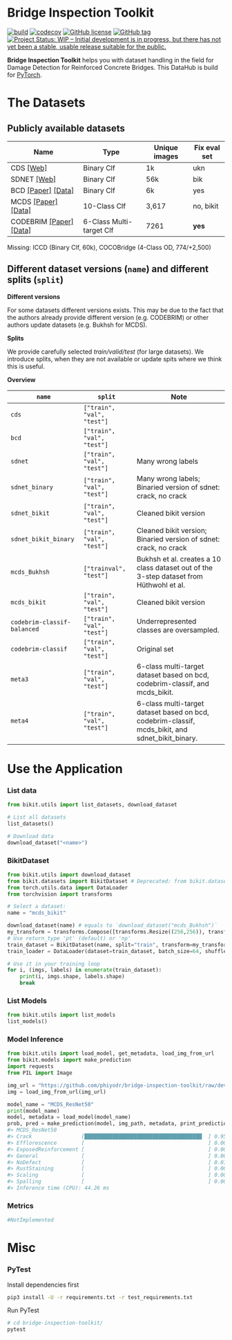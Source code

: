 # Bridge Inspection Toolkit


[![build](https://travis-ci.com/phiyodr/bridge-inspection-toolkit.svg?branch=master)](https://travis-ci.com/phiyodr/bridge-inspection-toolkit) 
[![codecov](https://codecov.io/gh/phiyodr/bridge-inspection-toolkit/branch/master/graph/badge.svg?token=U685JTKNLC)](https://codecov.io/gh/phiyodr/bridge-inspection-toolkit)
[![GitHub license](https://img.shields.io/github/license/phiyodr/bridge-inspection-toolkit.svg)](https://github.com/phiyodr/bridge-inspection-toolkit/blob/master/LICENSE) 
[![GitHub tag](https://img.shields.io/github/tag/phiyodr/bridge-inspection-toolkit.svg)](https://GitHub.com/phiyodr/bridge-inspection-toolkit/tags/)
[![Project Status: WIP – Initial development is in progress, but there has not yet been a stable, usable release suitable for the public.](https://www.repostatus.org/badges/latest/wip.svg)](https://www.repostatus.org/#wip)



**Bridge Inspection Toolkit** helps you with dataset handling in the field for Damage Detection for Reinforced Concrete Bridges.
This DataHub is build for [PyTorch](https://pytorch.org/). 

# The Datasets


## Publicly available datasets

Name      | Type        | Unique images | Fix eval set
----------|-------------|---------------|-------------
CDS   [[Web]](https://www.repository.cam.ac.uk/handle/1810/267902)    | Binary Clf  |            1k | ukn
SDNET  [[Web]](https://digitalcommons.usu.edu/all_datasets/48/)    | Binary Clf  |           56k | bik
BCD  [[Paper]](https://www.mdpi.com/2076-3417/9/14/2867)  [[Data]](https://github.com/tjdxxhy/crack-detection)   | Binary Clf  |            6k | yes
MCDS [[Paper]](https://www.researchgate.net/publication/332571358_Multi-classifier_for_Reinforced_Concrete_Bridge_Defects) [[Data]](https://zenodo.org/record/2601506)  | 10-Class Clf  | 3,617 | no, bikit
CODEBRIM [[Paper]](https://openaccess.thecvf.com/content_CVPR_2019/html/Mundt_Meta-Learning_Convolutional_Neural_Architectures_for_Multi-Target_Concrete_Defect_Classification_With_CVPR_2019_paper.html) [[Data]](https://zenodo.org/record/2620293#.YO8rj3UzZH4) | 6-Class Multi-target Clf  | 7261 | **yes** | yes

Missing:  ICCD (Binary Clf, 60k), COCOBridge (4-Class OD, 774/+2,500)

## Different dataset versions (`name`) and different splits (`split`)

**Different versions**

For some datasets different versions exists. This may be due to the fact that the authors already provide different version (e.g. CODEBRIM) or other authors update datasets (e.g. Bukhsh for MCDS). 

**Splits** 

We provide carefully selected *train/valid/test* (for large datasets). We introduce splits, when they are not available or update spits where we think this is useful. 

**Overview**


| `name`                      | `split`                               | Note |
| ----------------------------|----------------------------|-------------------------------|
| `cds`                       | `["train", "val", "test"]` |          
| `bcd`                       | `["train", "val", "test"]` |     
| `sdnet`                     | `["train", "val", "test"]` | Many wrong labels        
| `sdnet_binary`              | `["train", "val", "test"]` | Many wrong labels; Binaried version of sdnet: crack, no crack
| `sdnet_bikit`               | `["train", "val", "test"]` | Cleaned bikit version     
| `sdnet_bikit_binary`        | `["train", "val", "test"]` | Cleaned bikit version; Binaried version of sdnet: crack, no crack             
| `mcds_Bukhsh`               | `["trainval", "test"]`     | Bukhsh et al. creates a 10 class dataset out of the 3-step dataset from Hüthwohl et al.  |
| `mcds_bikit`                | `["train", "val", "test"]` | Cleaned bikit version
| `codebrim-classif-balanced` | `["train", "val", "test"]` | Underrepresented classes are oversampled.  |
| `codebrim-classif`          | `["train", "val", "test"]` | Original set  |
| `meta3`		        	  | `["train", "val", "test"]` | 6-class multi-target dataset based on bcd, codebrim-classif, and mcds_bikit. |
| `meta4`       		   	  | `["train", "val", "test"]` | 6-class multi-target dataset based on bcd, codebrim-classif, mcds_bikit, and sdnet_bikit_binary.  |


# Use the Application


### List data

```python
from bikit.utils import list_datasets, download_dataset

# List all datasets
list_datasets()

# Download data
download_dataset("<name>") 
```

### BikitDataset

```python
from bikit.utils import download_dataset
from bikit.datasets import BikitDataset # Deprecated: from bikit.datasets.data import BikitDataset
from torch.utils.data import DataLoader
from torchvision import transforms

# Select a dataset:
name = "mcds_bikit"

download_dataset(name) # equals to `download_dataset("mcds_Bukhsh")` 
my_transform = transforms.Compose([transforms.Resize((256,256)), transforms.ToTensor()])
# Use return_type 'pt' (default) or 'np'
train_dataset = BikitDataset(name, split="train", transform=my_transform, return_type="pt") 
train_loader = DataLoader(dataset=train_dataset, batch_size=64, shuffle=False, num_workers=0)

# Use it in your training loop
for i, (imgs, labels) in enumerate(train_dataset):
	print(i, imgs.shape, labels.shape)
	break
```


### List Models

```python
from bikit.utils import list_models
list_models()
```


### Model Inference

```python
from bikit.utils import load_model, get_metadata, load_img_from_url
from bikit.models import make_prediction
import requests
from PIL import Image

img_url = "https://github.com/phiyodr/bridge-inspection-toolkit/raw/develop/bikit/data/11_001990.jpg"
img = load_img_from_url(img_url)

model_name = "MCDS_ResNet50"
print(model_name)
model, metadata = load_model(model_name)
prob, pred = make_prediction(model, img_path, metadata, print_predictions=True, preprocess_image=True)
#> MCDS_ResNet50
#> Crack                [██████████████████████████████████████  ] 0.9586% 
#> Efflorescence        [                                        ] 0.0056% 
#> ExposedReinforcement [                                        ] 0.0018% 
#> General              [                                        ] 0.0060% 
#> NoDefect             [                                        ] 0.0129% 
#> RustStaining         [                                        ] 0.0044% 
#> Scaling              [                                        ] 0.0005% 
#> Spalling             [                                        ] 0.0085% 
#> Inference time (CPU): 44.26 ms
```

### Metrics

```python
#NotImplemented
```


# Misc

### PyTest

Install dependencies first

```bash
pip3 install -U -r requirements.txt -r test_requirements.txt
```

Run PyTest

```bash
# cd bridge-inspection-toolkit/
pytest
```